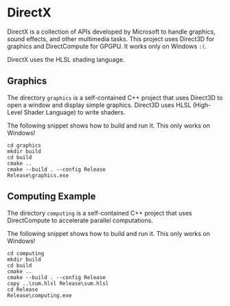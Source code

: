 # DirectX

DirectX is a collection of APIs developed by Microsoft to handle graphics, sound effects, and other
multimedia tasks. This project uses Direct3D for graphics and DirectCompute for GPGPU. It works
only on Windows `:(`.

DirectX uses the HLSL shading language.


## Graphics

The directory `graphics` is a self-contained C++ project that uses Direct3D to open a window and
display simple graphics. Direct3D uses HLSL (High-Level Shader Language) to write shaders.

The following snippet shows how to build and run it. This only works on Windows!

```
cd graphics
mkdir build
cd build
cmake ..
cmake --build . --config Release
Release\graphics.exe
```


## Computing Example

The directory `computing` is a self-contained C++ project that uses DirectCompute to accelerate
parallel computations.

The following snippet shows how to build and run it. This only works on Windows!

```
cd computing
mkdir build
cd build
cmake ..
cmake --build . --config Release
copy ..\sum.hlsl Release\sum.hlsl
cd Release
Release\computing.exe
```
